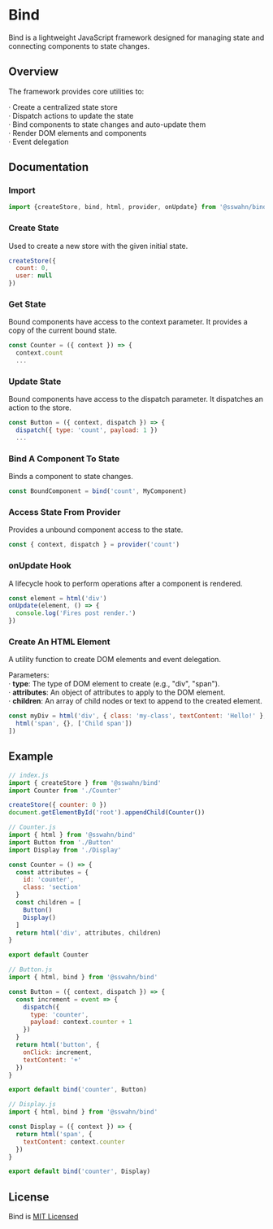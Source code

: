 # Bind
Bind is a lightweight JavaScript framework designed for managing state and connecting components to state changes.

## Overview
The framework provides core utilities to:

  · Create a centralized state store  
  · Dispatch actions to update the state  
  · Bind components to state changes and auto-update them  
  · Render DOM elements and components  
  · Event delegation

## Documentation  
### Import
```javascript
import {createStore, bind, html, provider, onUpdate} from '@sswahn/bind'
```  

### Create State  
Used to create a new store with the given initial state.  
```javascript
createStore({
  count: 0,
  user: null
})
```  

### Get State  
Bound components have access to the context parameter. It provides a copy of the current bound state.  
```javascript
const Counter = ({ context }) => {
  context.count
  ...
```  

### Update State  
Bound components have access to the dispatch parameter. It dispatches an action to the store.  
```javascript
const Button = ({ context, dispatch }) => {
  dispatch({ type: 'count', payload: 1 })
  ...
```  

### Bind A Component To State  
Binds a component to state changes.  
```javascript
const BoundComponent = bind('count', MyComponent)
```

### Access State From Provider  
Provides a unbound component access to the state.  
```javascript
const { context, dispatch } = provider('count')
```  

### onUpdate Hook  
A lifecycle hook to perform operations after a component is rendered.  
```javascript
const element = html('div')
onUpdate(element, () => {
  console.log('Fires post render.')
})
```  

 ### Create An HTML Element  
A utility function to create DOM elements and event delegation.

Parameters:  
  · **type**: The type of DOM element to create (e.g., "div", "span").  
  · **attributes**: An object of attributes to apply to the DOM element.  
  · **children**: An array of child nodes or text to append to the created element.  
```javascript
const myDiv = html('div', { class: 'my-class', textContent: 'Hello!' }, [
  html('span', {}, ['Child span'])
])
```  

## Example
```javascript
// index.js
import { createStore } from '@sswahn/bind'
import Counter from './Counter'

createStore({ counter: 0 })
document.getElementById('root').appendChild(Counter())
```
```javascript
// Counter.js
import { html } from '@sswahn/bind'
import Button from './Button'
import Display from './Display'

const Counter = () => {
  const attributes = {
    id: 'counter',
    class: 'section'
  }
  const children = [
    Button()
    Display()
  ]
  return html('div', attributes, children)
}

export default Counter
```
```javascript
// Button.js
import { html, bind } from '@sswahn/bind'

const Button = ({ context, dispatch }) => {
  const increment = event => {
    dispatch({
      type: 'counter',
      payload: context.counter + 1
    })
  }
  return html('button', {
    onClick: increment,
    textContent: '+'
  })
}

export default bind('counter', Button)
```
```javascript
// Display.js
import { html, bind } from '@sswahn/bind'

const Display = ({ context }) => {
  return html('span', {
    textContent: context.counter
  })
}

export default bind('counter', Display)
```

## License
Bind is [MIT Licensed](https://github.com/sswahn/bind/blob/main/LICENSE)

